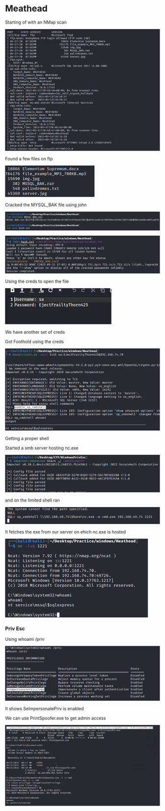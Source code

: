 # Meathead

Starting of with an NMap scan

![](<../../.gitbook/assets/image (33).png>)

Found a few files on ftp

![](<../../.gitbook/assets/image (22).png>)

Cracked the MYSQL\_BAK file using john

![](<../../.gitbook/assets/image (21).png>)

![](<../../.gitbook/assets/image (11).png>)

Using the creds to open the file&#x20;

![](<../../.gitbook/assets/image (10).png>)

We have another set of creds

Got Foothold using the creds

![](<../../.gitbook/assets/image (17).png>)

Getting a proper shell

Started a smb server hosting nc.exe

&#x20;

![](<../../.gitbook/assets/image (5).png>)

and on the limited shell ran

![](<../../.gitbook/assets/image (34).png>)

It fetches the exe from our server on ehich nc.exe is hosted

![Now we have a proper shell](<../../.gitbook/assets/image (32).png>)



### Priv Esc

Using whoami /priv

![](<../../.gitbook/assets/image (3).png>)

It shows SeImpersonatePriv is enabled

We can use PrintSpoofer.exe to get admin access

![](<../../.gitbook/assets/image (19).png>)
